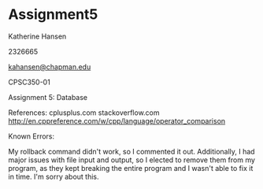 # Assignment5


Katherine Hansen

2326665

kahansen@chapman.edu

CPSC350-01

Assignment 5: Database


References:
cplusplus.com
stackoverflow.com
http://en.cppreference.com/w/cpp/language/operator_comparison


Known Errors:

  My rollback command didn't work, so I commented it out. Additionally, I had major issues with file input and output, so I elected to       remove them from my program, as they kept breaking the entire program and I wasn't able to fix it in time. I'm sorry about this.
